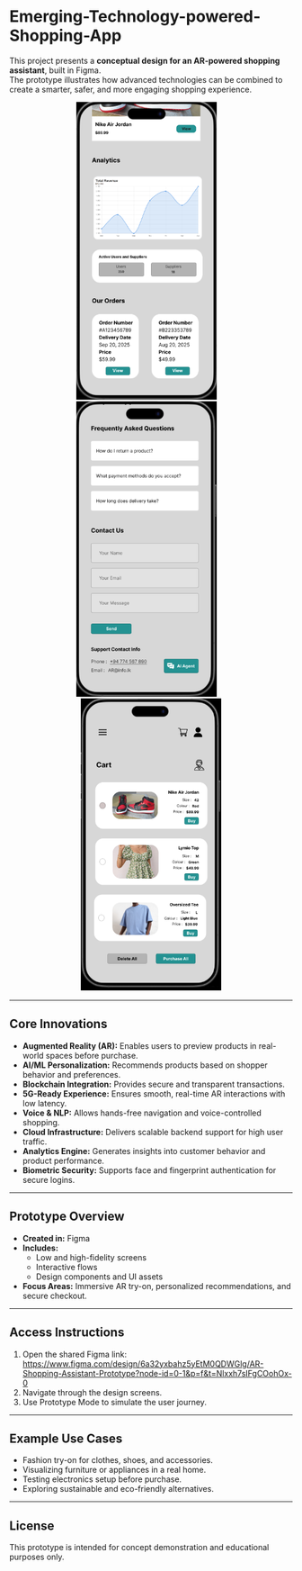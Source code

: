 # Emerging-Technology-powered-Shopping-App

This project presents a **conceptual design for an AR-powered shopping assistant**, built in Figma.  
The prototype illustrates how advanced technologies can be combined to create a smarter, safer, and more engaging shopping experience.  

<p align="center">
  <img src="https://raw.githubusercontent.com/AmjadAzward/Emerging-Technology-powered-Shopping-App/main/Shopping%20App/Images/01.png" width="250" />
  &nbsp;&nbsp;&nbsp;
  <img src="https://raw.githubusercontent.com/AmjadAzward/Emerging-Technology-powered-Shopping-App/main/Shopping%20App/Images/02.png" width="250" />
  &nbsp;&nbsp;&nbsp;
  <img src="https://raw.githubusercontent.com/AmjadAzward/Emerging-Technology-powered-Shopping-App/main/Shopping%20App/Images/03.png" width="250" />
</p>

---

## Core Innovations
- **Augmented Reality (AR):** Enables users to preview products in real-world spaces before purchase.  
- **AI/ML Personalization:** Recommends products based on shopper behavior and preferences.  
- **Blockchain Integration:** Provides secure and transparent transactions.  
- **5G-Ready Experience:** Ensures smooth, real-time AR interactions with low latency.  
- **Voice & NLP:** Allows hands-free navigation and voice-controlled shopping.  
- **Cloud Infrastructure:** Delivers scalable backend support for high user traffic.  
- **Analytics Engine:** Generates insights into customer behavior and product performance.  
- **Biometric Security:** Supports face and fingerprint authentication for secure logins.  

---

## Prototype Overview
- **Created in:** Figma  
- **Includes:**  
  - Low and high-fidelity screens  
  - Interactive flows  
  - Design components and UI assets  
- **Focus Areas:** Immersive AR try-on, personalized recommendations, and secure checkout.  

---

## Access Instructions
1. Open the shared Figma link: https://www.figma.com/design/6a32yxbahz5yEtM0QDWGlg/AR-Shopping-Assistant-Prototype?node-id=0-1&p=f&t=Nlxxh7sIFgCOohOx-0
2. Navigate through the design screens.  
3. Use Prototype Mode to simulate the user journey.  

---

## Example Use Cases
- Fashion try-on for clothes, shoes, and accessories.  
- Visualizing furniture or appliances in a real home.  
- Testing electronics setup before purchase.  
- Exploring sustainable and eco-friendly alternatives.  

---

## License
This prototype is intended for concept demonstration and educational purposes only.  

